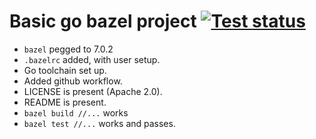 # Basic go bazel project [![Test status](https://github.com/filmil/bazel-go-basic/workflows/Test/badge.svg)](https://github.com/filmil/bazel-go-basic/workflows/Test/badge.svg)
- `bazel` pegged to 7.0.2
- `.bazelrc` added, with user setup.
- Go toolchain set up.
- Added github workflow.
- LICENSE is present (Apache 2.0).
- README is present.
- `bazel build //...` works
- `bazel test //...` works and passes.
